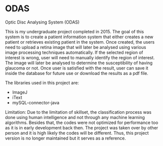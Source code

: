 # ODAS
Optic Disc Analysing System (ODAS)

This is my undergraduate project completed in 2015. The goal of this system is to create a patient information system that either creates a new patient or retrieves existing patient in the system. Once created, the users need to upload a retina image that will later be analysed using various image processing techniques automatically. If the selected region of interest is wrong, user will need to manually identify the region of interest. The image will later be analysed to determine the susceptibility of having glaucoma or not. Once user is satisfied with the result, user can save it inside the database for future use or download the results as a pdf file.

The libraries used in this project are:
- ImageJ
- iText
- mySQL-connector-java

Limitation:
Due to the limitation of skillset, the classification process was done using human intelligence and not through any machine learning algorithms. Besides that, the codes were not optimized for performance too as it is in early development back then. The project was taken over by other person and it is high likely the codes will be different. Thus, this project version is no longer maintained but it serves as a reference.
